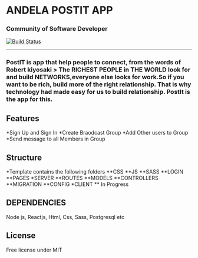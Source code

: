 # ANDELA POSTIT APP
### Community of Software Developer

[![Build Status](https://travis-ci.org/craftword/Bootcamp-LOS-24--PostIt-Project.svg?branch=master)](https://travis-ci.org/craftword/Bootcamp-LOS-24--PostIt-Project)

---
### PostIT is app that help people to connect, from the words of Robert kiyosaki > The RICHEST PEOPLE in THE WORLD look for and build NETWORKS,everyone else looks for work.So if you want to be rich, build more of the right relationship. That is why technology had made easy for us to build relationship. PostIt is the app for this. 

## Features
*Sign Up and Sign In 
*Create Braodcast Group
*Add Other users to Group
*Send message to all Members in Group

## Structure 
*Template contains the following folders
**CSS
**JS
**SASS
**LOGIN
**PAGES
*SERVER 
**ROUTES
**MODELS
**CONTROLLERS
**MIGRATION
**CONFIG
*CLIENT
** In Progress

## DEPENDENCIES
Node js, Reactjs, Html, Css, Sass, Postgresql etc


## License
Free license under MIT






